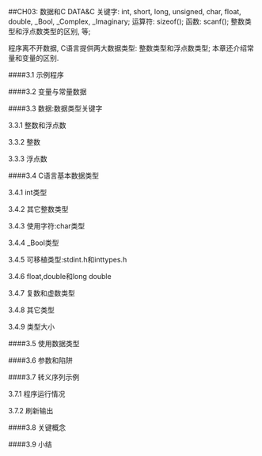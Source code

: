 ##CH03: 数据和C DATA&C
关键字: int, short, long, unsigned, char, float, double, _Bool, _Complex, _Imaginary; 运算符: sizeof(); 函数: scanf(); 整数类型和浮点数类型的区别, 等;

程序离不开数据, C语言提供两大数据类型: 整数类型和浮点数类型; 本章还介绍常量和变量的区别.

####3.1 示例程序



####3.2 变量与常量数据

####3.3 数据:数据类型关键字

3.3.1 整数和浮点数

3.3.2 整数

3.3.3 浮点数

####3.4 C语言基本数据类型

3.4.1 int类型

3.4.2 其它整数类型

3.4.3 使用字符:char类型

3.4.4 _Bool类型

3.4.5 可移植类型:stdint.h和inttypes.h

3.4.6 float,double和long double

3.4.7 复数和虚数类型

3.4.8 其它类型

3.4.9 类型大小

####3.5 使用数据类型

####3.6 参数和陷阱

####3.7 转义序列示例

3.7.1 程序运行情况

3.7.2 刷新输出

####3.8 关键概念

####3.9 小结
